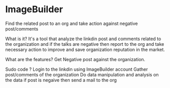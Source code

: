 # ImageBuilder
Find the related post to an org and take action against negative post/comments  

What is it?
It's a tool that analyze the linkdin post and comments related to the organization and if the talks are negative then report to the org and take necessary action to improve and save organization reputation in the market.

What are the features?
Get Negative post against the organization.

Sudo code ?
Login to the linkdin using ImageBuilder account
Gather post/comments of the organization
Do data manipulation and analysis on the data
if post is negaive then send a mail to the org
